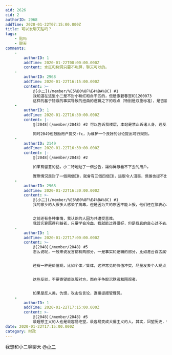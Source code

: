 ```yaml
---
aid: 2626
cid: 2
authorID: 2968
addTime: 2020-01-22T07:15:00.000Z
title: 可以发聊天贴吗？
tags:
    - 贴吗
    - 聊天
comments:
    -
        authorID: 1
        addTime: 2020-01-22T08:00:00.000Z
        content: 水区和树洞只要不刷屏，聊天可以的。
    -
        authorID: 2968
        addTime: 2020-01-22T16:15:00.000Z
        content: >-
            @[小二](/member/%E5%B0%8F%E4%BA%8C) #1
            我知道在这里小二是不封小粉红和自干五的，但是像碧春宫和1200073
            这样的基于错误的事实导致的扭曲的逻辑之下的观点（特别是双重标准），是否能允许呢？只要在逻辑没问题，因为事实错误导致的观点可以与之交流，而且他们大部分也是理性的。但刚才说的那两位有群体攻击的行为，尤其是针对港台，除此之外勉强算理性，更尤其是那位用数字作为用户名的。我在两岸三地都待过，港台算我半个故乡，看他们的言论实在是生理不适。
    -
        authorID: 1
        addTime: 2020-01-22T16:30:00.000Z
        content: |-
            @[2048](/member/2048) #2 可以告诉我楼层，本站是禁止诉诸人身，违反三次直接封号。

            同时2049也鼓励用户提交rfc，为维护一个良好的讨论提出可行规则。
    -
        authorID: 2149
        addTime: 2020-01-22T16:30:00.000Z
        content: |-
            @[2048](/member/2048) #2

            如果有留意的話，小二特地貼了一個公告，讓你屏蔽看不下去的用戶。

            實際情況是封了一個兩個ID，就會有三個四個ID，這很令人沮喪，但誰也提不出什麼好的解決方案。
    -
        authorID: 2968
        addTime: 2020-01-22T16:30:00.000Z
        content: >-
            @[小二](/member/%E5%B0%8F%E4%BA%8C) #1
            我的家乡的人很多人感染了病毒，但是因为共的原因不能上报，他们还在那衷心地拥护，我实在感到痛心。


            之前还有各种事情，我认识的人因为共遭受苦难。
            我其实算既得利益者，只要学会冷血，我就能过得很好，但是我真的良心过不去。我这次匿名帮买了好多口罩，上次低端人口驱逐，我也匿名捐了款，小港抗争我也匿名捐了物资，还有好多好多，我现在还是很痛苦，看到那些发言我的心真的在滴血。
    -
        authorID: 1
        addTime: 2020-01-22T17:00:00.000Z
        content: >-
            @[2048](/member/2048) #5
            怎么说呢，一般来说发言都有两部分，一是事实和逻辑的部分，比如港台自古属于中国，这种我个人建议是如果你有精力，就好好组织材料反驳,，没有的话，丢下一句，你去看某某书籍／文章，比如香港第一课。


            还有一种是价值观，比如个体／集体，这种常见的价值冲突，尽量发表个人观点，看法。


            这些反驳，不要寄望能说服对方，而在于争取沉默者和围观者。


            如果是反人类，仇恨，攻击性言论，直接提报管理员。
    -
        authorID: 1
        addTime: 2020-01-22T17:15:00.000Z
        content: >-
            @[2048](/member/2048) #5
            最理想主义的人也是最容易绝望，最容易变成犬儒主义的人。其实，回望历史，苦难从来都比现在要多得多。但进步与希望却从来没有如此显而易见，制度性的结构力量愈发荒谬和强大，但个人的力量从来都没有像现在这样强大。现代科技已经能让一个人取得惊人的动能，不得不说编程随想君启发了我，也激励了我，做出改变，做出行动，在任何条件下都有空间。犬儒和懦弱只是借口和懒惰的体现，我们都听天由命，期待救世主的出现抑或诅咒的降临，我们愤世嫉俗抑或随波逐流，唯独不敢独自面对现实，潜心研究，悄悄行动。
date: 2020-01-22T17:15:00.000Z
category: 时政
---
```


我想和小二聊聊天 @[小二](/member/%E5%B0%8F%E4%BA%8C)
